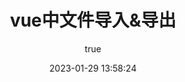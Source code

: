 ---
title: vue中文件导入&导出
date: 2023-01-29 13:58:24
permalink: /pages/03a416/
categories:
  - 前端
  - vue
tags:
  - 
author: 
  name: comelong
  link: https://github.com/comelong
---